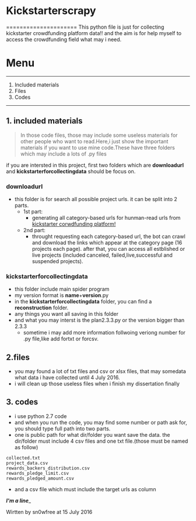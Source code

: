 # Kickstarterscrapy
=====================
This python file is just for collecting kickstarter crowdfunding platform data!!
and the aim is for help myself to access the crowdfunding field what may i need.
# Menu

---------------
1. Included materials
2. Files
3. Codes

------------------------

## 1. included materials
>In those code files, those may include some useless materials for other people who want to read.Here,i just show the important materials if you want to use mine code.These have three folders which may include a lots of .py files

if you are intersted in this project, first two folders which are **downloadurl** and **kickstarterforcollectingdata** should be focus on.

### **downloadurl**
- this folder is for search all possible project urls. it can be split into 2 parts.
  - 1st part:
     - generating all category-based urls for hunman-read urls from [kickstarter corwdfunding platform!](www.kickstarter.com)
  - 2nd part:
     - throught requesting each category-based url, the bot can crawl and download the links which appear at the category page (16 projects each page).
after that, you can access all estblished or live projects (included canceled, failed,live,successful and suspended projects).

### **kickstarterforcollectingdata**
- this folder include main spider program
- my version format is **name**+**version**.py
- in the **kickstarterforcollectingdata** folder, you can find a **reconstruction** folder. 
- any things you want all saving in this folder
- and what you may interst is the plan2.3.3.py or the version bigger than 2.3.3
	- sometime i may add more information follwoing veriong number for .py file,like add fortxt or forcsv.

## 2.files
- you may found a lot of txt files and csv or xlsx files, that may somedata what data i have collected until 4 July 2016. 
- i will clean up those useless files when i finish my dissertation finally

## 3. codes
- i use python 2.7 code  
- and when you run the code, you may find some number or path ask for, you should type full path into two parts.
- one is public path for what dir/folder you want save the data. the dir/folder must include 4 csv files and one txt file.(those must be named as follow)


```		
collected.txt
project_data.csv
rewards_backers_distribution.csv
rewards_pledge_limit.csv
rewards_pledged_amount.csv 				
```
- and a csv file which must include the target urls as column


___________________________I'm a line____________________________

Wirtten by sn0wfree at 15 July 2016

	
	
	
	
